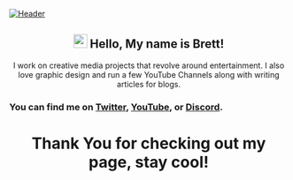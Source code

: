 [![Header](https://i.imgur.com/v4h4yyt.png "Header")](http://www.olix.club/)

<h2 align="center"><img src="https://raw.githubusercontent.com/MartinHeinz/MartinHeinz/master/wave.gif" width="25px">
 Hello, My name is Brett!</h2>
<p align="center">I work on creative media projects that revolve around entertainment. I also love graphic design and run a few YouTube Channels along with writing articles for blogs.</p>

  ### You can find me on [Twitter](https://twitter.com/BrettPlayMC), [YouTube](https://www.youtube.com/UnseenMinecraft), or [Discord](BrettPlayMC#0292).

<h1 align="center">Thank You for checking out my page, stay cool!</h1>
